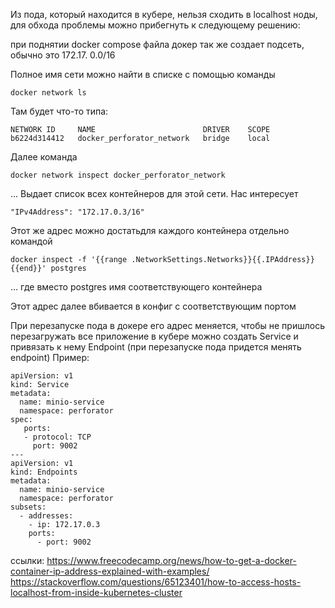 Из пода, который находится в кубере, нельзя сходить в localhost ноды, для обхода проблемы можно прибегнуть к следующему решению:

при поднятии docker compose файла докер так же создает подсеть, обычно это 172.17. 0.0/16

Полное имя сети можно найти в списке с помощью команды

    docker network ls

Там будет что-то типа:

    NETWORK ID     NAME                        DRIVER    SCOPE
    b6224d314412   docker_perforator_network   bridge    local

Далее команда 

    docker network inspect docker_perforator_network

... Выдает список всех контейнеров для этой сети. Нас интересует

    "IPv4Address": "172.17.0.3/16"

Этот же адрес можно достатьдля каждого контейнера отдельно командой

    docker inspect -f '{{range .NetworkSettings.Networks}}{{.IPAddress}}{{end}}' postgres 

... где вместо postgres имя соответствующего контейнера

Этот адрес далее вбивается в конфиг с соответствующим портом

При перезапуске пода в докере его адрес меняется, чтобы не пришлось перезагружать все приложение в кубере можно создать Service и привязать к нему Endpoint (при перезапуске пода придется менять endpoint) Пример:

```
apiVersion: v1
kind: Service
metadata:
  name: minio-service
  namespace: perforator
spec:
   ports:
   - protocol: TCP
     port: 9002
---
apiVersion: v1
kind: Endpoints
metadata:
  name: minio-service
  namespace: perforator
subsets:
  - addresses:
    - ip: 172.17.0.3
    ports:
      - port: 9002
```







ссылки:
https://www.freecodecamp.org/news/how-to-get-a-docker-container-ip-address-explained-with-examples/
https://stackoverflow.com/questions/65123401/how-to-access-hosts-localhost-from-inside-kubernetes-cluster